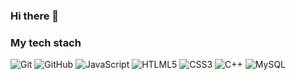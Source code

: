### Hi there 👋

<!--
**ChaeyoungPark1016/ChaeyoungPark1016** is a ✨ _special_ ✨ repository because its `README.md` (this file) appears on your GitHub profile.

Here are some ideas to get you started:

- 🔭 I’m currently working on ...
- 🌱 I’m currently learning ...
- 👯 I’m looking to collaborate on ...
- 🤔 I’m looking for help with ...
- 💬 Ask me about ...
- 📫 How to reach me: ...
- 😄 Pronouns: ...
- ⚡ Fun fact: ...
-->


<h3> My tech stach </h3>

![Git](https://img.shields.io/badge/-Git-orange?style=for-the-badge&logo=git&logoColor=white)
![GitHub](https://img.shields.io/badge/-GitHub-black?style=for-the-badge&logo=github&logoColor=white)
![JavaScript](https://img.shields.io/badge/-javascript-yellow?style=for-the-badge&logo=git&logoColor=white)
![HTLML5](https://img.shields.io/badge/-HTML5-F05032?style=for-the-badge&logo=html5&logoColor=ffffff)
![CSS3](https://img.shields.io/badge/-CSS3-007ACC?style=for-the-badge&logo=css3&logoColor=ffffff)
![C++](https://img.shields.io/badge/-C++-46a2f1?style=for-the-badge&logo=c++&logoColor=ffffff)
![MySQL](https://img.shields.io/badge/-MySQL-007ACC?style=for-the-badge&logo=mysql&logoColor=ffffff)
